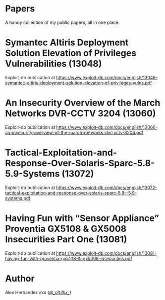 # Papers
A handy collection of my public papers, all in one place.

# Symantec Altiris Deployment Solution Elevation of Privileges Vulnerabilities (13048)
Exploit-db publication at  https://www.exploit-db.com/docs/english/13048-symantec-altiris-deployment-solution-elevation-of-privileges-vulns.pdf

# An Insecurity Overview of the March Networks DVR-CCTV 3204 (13060)
Exploit-db publication at https://www.exploit-db.com/docs/english/13060-an-insecurity-overview-of-the-march-networks-dvr-cctv-3204.pdf

# Tactical-Exploitation-and-Response-Over-Solaris-Sparc-5.8-5.9-Systems (13072)
Exploit-db publication at https://www.exploit-db.com/docs/english/13072-tactical-exploitation-and-response-over-solaris-sparc-5.8--5.9-systems.pdf

# Having Fun with “Sensor Appliance” Proventia GX5108 & GX5008 Insecurities Part One (13081)
Exploit-db publication at https://www.exploit-db.com/docs/english/13081-having-fun-with-proventia-gx5108-&-gx5008-insecurities.pdf

# Author
Alex Hernandez aka <em><a href="https://twitter.com/_alt3kx_" rel="nofollow">(@\_alt3kx\_)</a></em>
